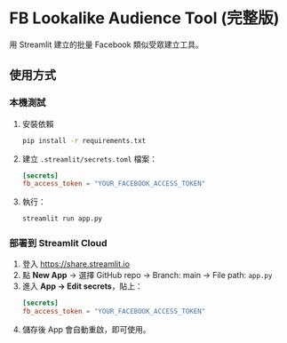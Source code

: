 
# FB Lookalike Audience Tool (完整版)

用 Streamlit 建立的批量 Facebook 類似受眾建立工具。

## 使用方式

### 本機測試
1. 安裝依賴
   ```bash
   pip install -r requirements.txt
   ```

2. 建立 `.streamlit/secrets.toml` 檔案：
   ```toml
   [secrets]
   fb_access_token = "YOUR_FACEBOOK_ACCESS_TOKEN"
   ```

3. 執行：
   ```bash
   streamlit run app.py
   ```

### 部署到 Streamlit Cloud
1. 登入 <https://share.streamlit.io>  
2. 點 **New App** → 選擇 GitHub repo → Branch: main → File path: `app.py`  
3. 進入 **App → Edit secrets**，貼上：
   ```toml
   [secrets]
   fb_access_token = "YOUR_FACEBOOK_ACCESS_TOKEN"
   ```
4. 儲存後 App 會自動重啟，即可使用。
